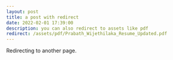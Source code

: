 ```yaml
---
layout: post
title: a post with redirect
date: 2022-02-01 17:39:00
description: you can also redirect to assets like pdf
redirect: /assets/pdf/Prabath_Wijethilaka_Resume_Updated.pdf
---
```


Redirecting to another page.
